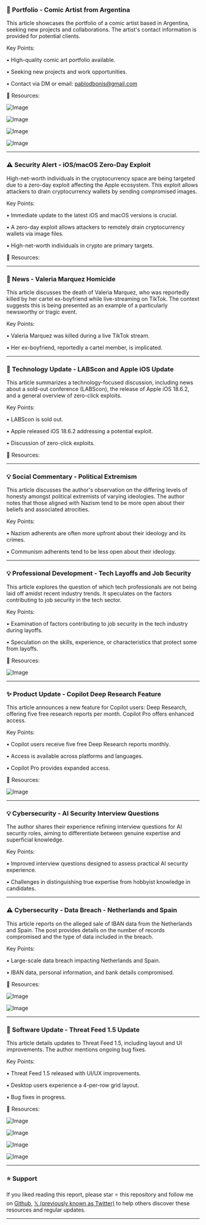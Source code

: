 ### 🎨 Portfolio - Comic Artist from Argentina

This article showcases the portfolio of a comic artist based in Argentina, seeking new projects and collaborations.  The artist's contact information is provided for potential clients.

Key Points:

•  High-quality comic art portfolio available.


•  Seeking new projects and work opportunities.


•  Contact via DM or email: pablodbonis@gmail.com


🔗 Resources:

![Image](https://pbs.twimg.com/media/Gy4RN6IWsAAXGcq?format=jpg&name=small)

![Image](https://pbs.twimg.com/media/Gy4RN8XXoAA-Fae?format=jpg&name=small)

![Image](https://pbs.twimg.com/media/Gy4RN37XsAAqyC7?format=jpg&name=small)

![Image](https://pbs.twimg.com/media/Gy4RN8PWgAAe2Lu?format=jpg&name=small)

---

### ⚠️ Security Alert - iOS/macOS Zero-Day Exploit

High-net-worth individuals in the cryptocurrency space are being targeted due to a zero-day exploit affecting the Apple ecosystem.  This exploit allows attackers to drain cryptocurrency wallets by sending compromised images.

Key Points:

•  Immediate update to the latest iOS and macOS versions is crucial.


•  A zero-day exploit allows attackers to remotely drain cryptocurrency wallets via image files.


•  High-net-worth individuals in crypto are primary targets.


🔗 Resources:


---

### 📰 News - Valeria Marquez Homicide

This article discusses the death of Valeria Marquez, who was reportedly killed by her cartel ex-boyfriend while live-streaming on TikTok.  The context suggests this is being presented as an example of a particularly newsworthy or tragic event.

Key Points:


•  Valeria Marquez was killed during a live TikTok stream.


•  Her ex-boyfriend, reportedly a cartel member, is implicated.



---

### 🚀 Technology Update - LABScon and Apple iOS Update

This article summarizes a technology-focused discussion, including news about a sold-out conference (LABScon), the release of Apple iOS 18.6.2, and a general overview of zero-click exploits.

Key Points:

• LABScon is sold out.


•  Apple released iOS 18.6.2 addressing a potential exploit.


• Discussion of zero-click exploits.


🔗 Resources:


---

### 💡 Social Commentary - Political Extremism

This article discusses the author's observation on the differing levels of honesty amongst political extremists of varying ideologies.  The author notes that those aligned with Nazism tend to be more open about their beliefs and associated atrocities.

Key Points:

•  Nazism adherents are often more upfront about their ideology and its crimes.


•  Communism adherents tend to be less open about their ideology.


---

### 💡 Professional Development - Tech Layoffs and Job Security

This article explores the question of which tech professionals are not being laid off amidst recent industry trends.  It speculates on the factors contributing to job security in the tech sector.


Key Points:

•  Examination of factors contributing to job security in the tech industry during layoffs.


•  Speculation on the skills, experience, or characteristics that protect some from layoffs.



🔗 Resources:

![Image](https://pbs.twimg.com/media/Gy_F7PFXYAEih33?format=jpg&name=small)

---

### ✨ Product Update - Copilot Deep Research Feature

This article announces a new feature for Copilot users: Deep Research, offering five free research reports per month.  Copilot Pro offers enhanced access.

Key Points:

•  Copilot users receive five free Deep Research reports monthly.


•  Access is available across platforms and languages.


•  Copilot Pro provides expanded access.


🔗 Resources:

![Image](https://pbs.twimg.com/amplify_video_thumb/1958918134628487168/img/l3th4-fUkcx1Fcn5.jpg)


---

### 💡 Cybersecurity - AI Security Interview Questions

The author shares their experience refining interview questions for AI security roles, aiming to differentiate between genuine expertise and superficial knowledge.

Key Points:

•  Improved interview questions designed to assess practical AI security experience.


•  Challenges in distinguishing true expertise from hobbyist knowledge in candidates.


---

### ⚠️ Cybersecurity - Data Breach - Netherlands and Spain

This article reports on the alleged sale of IBAN data from the Netherlands and Spain.  The post provides details on the number of records compromised and the type of data included in the breach.


Key Points:

•  Large-scale data breach impacting Netherlands and Spain.


•  IBAN data, personal information, and bank details compromised.



🔗 Resources:

![Image](https://pbs.twimg.com/media/Gy-wBqkW4AAn5nF?format=jpg&name=900x900)

![Image](https://pbs.twimg.com/media/Gy-wNGbXUAA64rC?format=jpg&name=medium)

---

### 🚀 Software Update - Threat Feed 1.5 Update

This article details updates to Threat Feed 1.5, including layout and UI improvements.  The author mentions ongoing bug fixes.

Key Points:

•  Threat Feed 1.5 released with UI/UX improvements.


•  Desktop users experience a 4-per-row grid layout.


•  Bug fixes in progress.


🔗 Resources:

![Image](https://pbs.twimg.com/media/Gy-FqMbWEAA-xNP?format=png&name=small)

![Image](https://pbs.twimg.com/media/Gy-FqMgW0AEU-Hp?format=jpg&name=small)

![Image](https://pbs.twimg.com/media/Gy-FqMkW0AA4-dm?format=png&name=small)

![Image](https://pbs.twimg.com/media/Gy-FqMaXwAAWWkm?format=png&name=360x360)


---

### ⭐️ Support

If you liked reading this report, please star ⭐️ this repository and follow me on [Github](https://github.com/Drix10), [𝕏 (previously known as Twitter)](https://x.com/DRIX_10_) to help others discover these resources and regular updates.

---